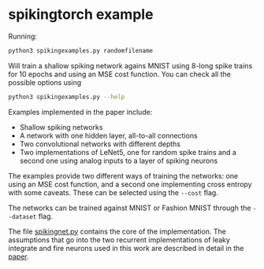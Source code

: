 # spikingtorch example

Running:

```bash
python3 spikingexamples.py randomfilename
```

Will train a shallow spiking network agains MNIST using 8-long spike trains
for 10 epochs and using an MSE cost function. You can check all the possible
options using

```bash
python3 spikingexamples.py --help
```

Examples implemented in the paper include:

  - Shallow spiking networks
  - A network with one hidden layer, all-to-all connections
  - Two convolutional networks with different depths
  - Two implementations of LeNet5, one for random spike trains and a second
    one using analog inputs to a layer of spiking neurons

The examples provide two different ways of training the networks: one using
an MSE cost function, and a second one implementing cross entropy with some
caveats. These can be selected using the `--cost` flag.

The networks
can be trained against MNIST or Fashion MNIST through the
`--dataset` flag.


The file [spikingnet.py]("./spikingnet.py") contains the core of the
implementation. The assumptions that
go into the two recurrent implementations of leaky integrate and fire
neurons used in this work are described in detail in the [paper](https://arxiv.org/abs/2007.06176).
